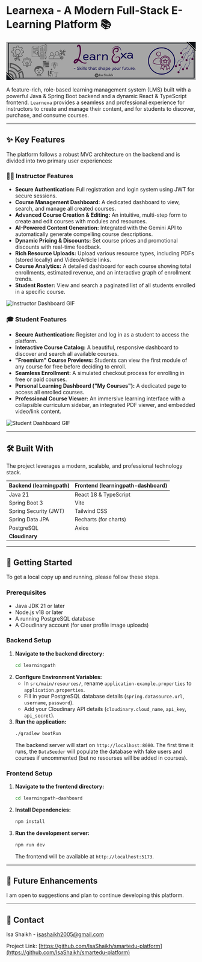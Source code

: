   
# Learnexa - A Modern Full-Stack E-Learning Platform 📚


![Logo](images/header.png)

A feature-rich, role-based learning management system (LMS) built with a powerful Java & Spring Boot backend and a dynamic React & TypeScript frontend. `Learnexa` provides a seamless and professional experience for instructors to create and manage their content, and for students to discover, purchase, and consume courses.

---

## ✨ Key Features

The platform follows a robust MVC architecture on the backend and is divided into two primary user experiences:

### 👨‍🏫 Instructor Features

- **Secure Authentication:** Full registration and login system using JWT for secure sessions.
- **Course Management Dashboard:** A dedicated dashboard to view, search, and manage all created courses.
- **Advanced Course Creation & Editing:** An intuitive, multi-step form to create and edit courses with modules and resources.
- **AI-Powered Content Generation:** Integrated with the Gemini API to automatically generate compelling course descriptions.
- **Dynamic Pricing & Discounts:** Set course prices and promotional discounts with real-time feedback.
- **Rich Resource Uploads:** Upload various resource types, including PDFs (stored locally) and Video/Article links.
- **Course Analytics:** A detailed dashboard for each course showing total enrollments, estimated revenue, and an interactive graph of enrollment trends.
- **Student Roster:** View and search a paginated list of all students enrolled in a specific course.

![Instructor Dashboard GIF](images/instructor.gif)

### 🎓 Student Features

- **Secure Authentication:** Register and log in as a student to access the platform.
- **Interactive Course Catalog:** A beautiful, responsive dashboard to discover and search all available courses.
- **"Freemium" Course Previews:** Students can view the first module of any course for free before deciding to enroll.
- **Seamless Enrollment:** A simulated checkout process for enrolling in free or paid courses.
- **Personal Learning Dashboard ("My Courses"):** A dedicated page to access all enrolled courses.
- **Professional Course Viewer:** An immersive learning interface with a collapsible curriculum sidebar, an integrated PDF viewer, and embedded video/link content.

![Student Dashboard GIF](images/student.gif)

---

## 🛠️ Built With

The project leverages a modern, scalable, and professional technology stack.

| Backend (learningpath) | Frontend (learningpath-dashboard) |
| ---------------------- | ------------------------------------- |
| Java 21                | React 18 & TypeScript                 |
| Spring Boot 3          | Vite                                  |
| Spring Security (JWT)  | Tailwind CSS                          |
| Spring Data JPA        | Recharts (for charts)                 |
| PostgreSQL             | Axios                                 |
| **Cloudinary** |                                       |


---

## 🚀 Getting Started

To get a local copy up and running, please follow these steps.

### Prerequisites

- Java JDK 21 or later
- Node.js v18 or later
- A running PostgreSQL database
- A Cloudinary account (for user profile image uploads)

### Backend Setup

1.  **Navigate to the backend directory:**
    ```sh
    cd learningpath
    ```
2.  **Configure Environment Variables:**
    - In `src/main/resources/`, rename `application-example.properties` to `application.properties`.
    - Fill in your PostgreSQL database details (`spring.datasource.url`, `username`, `password`).
    - Add your Cloudinary API details (`cloudinary.cloud_name`, `api_key`, `api_secret`).
3.  **Run the application:**
    ```sh
    ./gradlew bootRun
    ```
    The backend server will start on `http://localhost:8080`. The first time it runs, the `DataSeeder` will populate the database with fake users and courses if uncommented (but no resourses will be added in courses).

### Frontend Setup

1.  **Navigate to the frontend directory:**
    ```sh
    cd learningpath-dashboard
    ```
2.  **Install Dependencies:**
    ```sh
    npm install
    ```
3.  **Run the development server:**
    ```sh
    npm run dev
    ```
    The frontend will be available at `http://localhost:5173`.

---

## 🔮 Future Enhancements 

I am open to suggestions and plan to continue developing this platform.

---

## 🤝 Contact

Isa Shaikh - [isashaikh2005@gmail.com](mailto:isashaikh2005@gmail.com)

Project Link: [https://github.com/IsaShaikh/smartedu-platform](https://github.com/IsaShaikh/smartedu-platform)
